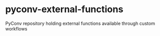 # pyconv-external-functions
PyConv repository holding external functions available through custom workflows
